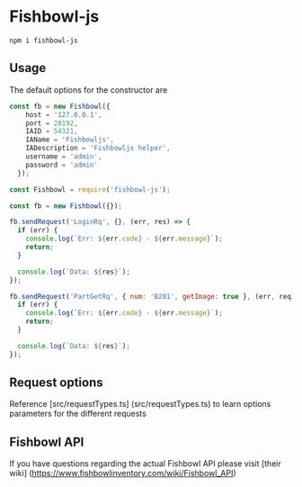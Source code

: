 # Fishbowl-js

```
npm i fishbowl-js
```

## Usage
The default options for the constructor are 
```javascript
const fb = new Fishbowl({
    host = '127.0.0.1',
    port = 28192,
    IAID = 54321,
    IAName = 'Fishbowljs',
    IADescription = 'Fishbowljs helper',
    username = 'admin',
    password = 'admin'
  });
```

```javascript
const Fishbowl = require('fishbowl-js');

const fb = new Fishbowl({});

fb.sendRequest('LoginRq', {}, (err, res) => {
  if (err) {
    console.log(`Err: ${err.code} - ${err.message}`);
    return;
  }

  console.log(`Data: ${res}`);
});

fb.sendRequest('PartGetRq', { num: 'B201', getImage: true }, (err, req) => {
  if (err) {
    console.log(`Err: ${err.code} - ${err.message}`);
    return;
  }

  console.log(`Data: ${res}`);
});
```

## Request options
Reference [src/requestTypes.ts] (src/requestTypes.ts) to learn options parameters for the different requests

## Fishbowl API
If you have questions regarding the actual Fishbowl API please visit [their wiki] (https://www.fishbowlinventory.com/wiki/Fishbowl_API)